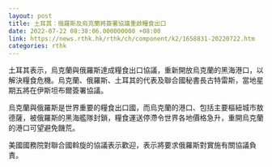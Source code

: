 ```yaml
---
layout: post
title: 土耳其︰俄羅斯及烏克蘭將簽署協議重啟糧食出口
date: 2022-07-22 08:38:06.000000000 +08:00
link: https://news.rthk.hk/rthk/ch/component/k2/1658831-20220722.htm
categories: rthk
---
```


土耳其表示，烏克蘭與俄羅斯達成糧食出口協議，重新開放烏克蘭的黑海港口，以解決糧食危機。烏克蘭、俄羅斯、土耳其的代表及聯合國秘書長古特雷斯，當地星期五將在伊斯坦布爾簽署協議。

烏克蘭與俄羅斯是世界重要的糧食出口國，而烏克蘭的港口、包括主要樞紐城市敖德薩，被俄羅斯的黑海艦隊封鎖，糧食運送停滯令世界各地價格急升，重開烏克蘭的港口可望避免饑荒。

美國國務院對聯合國斡旋的協議表示歡迎，表示將要求俄羅斯對實施有關協議負責。
